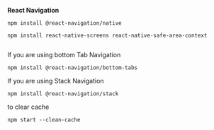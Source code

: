 **React Navigation**
```
npm install @react-navigation/native

```

```
npm install react-native-screens react-native-safe-area-context


```
If you are using bottom Tab Navigation
```
npm install @react-navigation/bottom-tabs
```
If you are using Stack  Navigation
```
npm install @react-navigation/stack

```
to clear cache 
```
npm start --clean-cache
```
